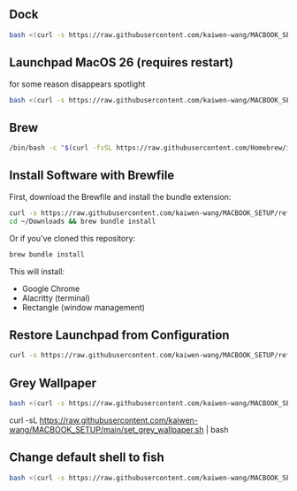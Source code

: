 ## Dock

```bash
bash <(curl -s https://raw.githubusercontent.com/kaiwen-wang/MACBOOK_SETUP/refs/heads/main/macos_setup.sh)
```

## Launchpad MacOS 26 (requires restart)

for some reason disappears spotlight

```bash
bash <(curl -s https://raw.githubusercontent.com/kaiwen-wang/MACBOOK_SETUP/refs/heads/main/re_enable_launchpad.sh)
```


## Brew

```bash
/bin/bash -c "$(curl -fsSL https://raw.githubusercontent.com/Homebrew/install/HEAD/install.sh)"
```

## Install Software with Brewfile

First, download the Brewfile and install the bundle extension:

```bash
curl -s https://raw.githubusercontent.com/kaiwen-wang/MACBOOK_SETUP/refs/heads/main/Brewfile -o ~/Downloads/Brewfile
cd ~/Downloads && brew bundle install
```

Or if you've cloned this repository:

```bash
brew bundle install
```

This will install:
- Google Chrome
- Alacritty (terminal)
- Rectangle (window management)

## Restore Launchpad from Configuration

```bash
curl -s https://raw.githubusercontent.com/kaiwen-wang/MACBOOK_SETUP/refs/heads/main/tests-MacBook-Air.yml -o /tmp/launchpad-config.yml && lporg load --config /tmp/launchpad-config.yml
```

## Grey Wallpaper

```bash
bash <(curl -s https://raw.githubusercontent.com/kaiwen-wang/MACBOOK_SETUP/refs/heads/main/set_grey_wallpaper.sh)
```

curl -sL https://raw.githubusercontent.com/kaiwen-wang/MACBOOK_SETUP/main/set_grey_wallpaper.sh | bash



## Change default shell to fish

```bash
bash <(curl -s https://raw.githubusercontent.com/kaiwen-wang/MACBOOK_SETUP/refs/heads/main/fish_default_shell.sh)
```
